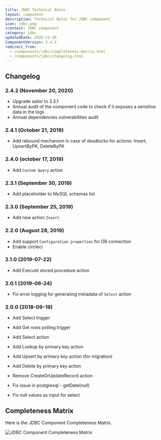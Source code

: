 ```yaml
---
title: JDBC Technical Notes
layout: component
description: Technical Notes for JDBC component
icon: jdbc.png
icontext: JDBC component
category: jdbc
updatedDate: 2020-11-20
ComponentVersion: 2.4.2
redirect_from:
  - /components/jdbc/completeness-matrix.html
  - /components/jdbc/changelog.html
---
```


## Changelog

### 2.4.2 (November 20, 2020)

* Upgrade sailor to 3.3.1
* Annual audit of the component code to check if it exposes a sensitive data in the logs
* Annual dependencies vulnerabilities audit

### 2.4.1 (October 21, 2019)

* Add rebound mechanism in case of deadlocks for actions: Insert, UpsertByPK, DeleteByPK

### 2.4.0 (october 17, 2019)

* Add `Custom Query` action

### 2.3.1 (September 30, 2019)

* Add placeholder to MySQL schemas list

### 2.3.0 (September 25, 2019)

* Add new action `Insert`

### 2.2.0 (August 28, 2019)

 * Add support `Configuration properties` for DB connection
 * Enable circleci

### 2.1.0 (2019-07-22)

* Add Execute stored procedure action

### 2.0.1 (2019-06-24)

* Fix error logging for generating metadata of `Select` action

### 2.0.0 (2018-09-19)

* Add Select trigger
* Add Get rows polling trigger

* Add Select action
* Add Lookup by primary key action
* Add Upsert by primary key action (for migration)
* Add Delete by primary key action

* Remove CreateOrUpdateRecord action

* Fix issue in postgresql - getDate(null)
* Fix null values as input for select

## Completeness Matrix

Here is the JDBC Component Completeness Matrix.

![JDBC Component Completeness Matrix](https://user-images.githubusercontent.com/22715422/67289390-38dad900-f4e7-11e9-9a45-1c7775c9c7d5.png)
